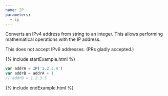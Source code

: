```yaml
---
name: IP
parameters:
  - ip
---
```


Converts an IPv4 address from string to an integer. This allows performing mathematical operations with the IP address.

This does not accept IPv6 addresses. (PRs gladly accepted.)

{% include startExample.html %}

```js
var addrA = IP('1.2.3.4')
var addrB = addrA + 1
// addrB = 1.2.3.5
```

{% include endExample.html %}
